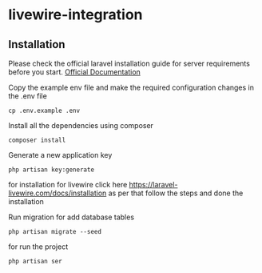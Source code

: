 # livewire-integration

## Installation

Please check the official laravel installation guide for server requirements before you start. [Official Documentation](https://laravel.com/docs/5.5/installation#installation)

Copy the example env file and make the required configuration changes in the .env file

    cp .env.example .env

Install all the dependencies using composer

    composer install

Generate a new application key

    php artisan key:generate

for installation for livewire click here https://laravel-livewire.com/docs/installation as per that follow the steps and done the installation


Run migration for add database tables

    php artisan migrate --seed

for run the project

    php artisan ser
